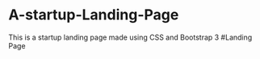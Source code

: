 # A-startup-Landing-Page
This is a startup landing page made using CSS and Bootstrap 3
#Landing Page

